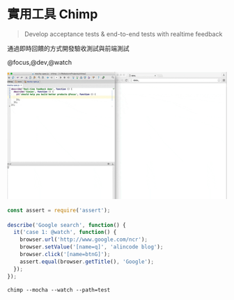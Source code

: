 # 實用工具 Chimp

> Develop acceptance tests & end-to-end tests with realtime feedback

通過即時回饋的方式開發驗收測試與前端測試

@focus,@dev,@watch

![](https://raw.githubusercontent.com/xolvio/chimp/master/images/realtime.gif)

```js
const assert = require('assert');

describe('Google search', function() {
  it('case 1: @watch', function() {
    browser.url('http://www.google.com/ncr');
    browser.setValue('[name=q]', 'alincode blog');
    browser.click('[name=btnG]');
    assert.equal(browser.getTitle(), 'Google');
  });
});
```

```
chimp --mocha --watch --path=test
```
